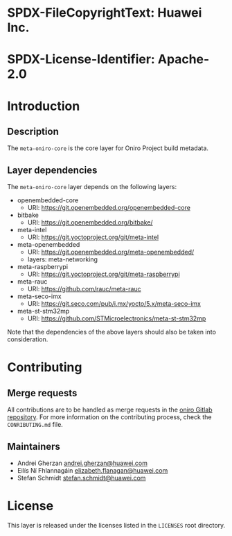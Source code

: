 # SPDX-FileCopyrightText: Huawei Inc.
#
# SPDX-License-Identifier: Apache-2.0

# Introduction

## Description

The `meta-oniro-core` is the core layer for Oniro Project build metadata.

## Layer dependencies

The `meta-oniro-core` layer depends on the following layers:

* openembedded-core
  * URI: https://git.openembedded.org/openembedded-core
* bitbake
  * URI: https://git.openembedded.org/bitbake/
* meta-intel
  * URI: https://git.yoctoproject.org/git/meta-intel
* meta-openembedded
  * URI: https://git.openembedded.org/meta-openembedded/
  * layers: meta-networking
* meta-raspberrypi
  * URI: https://git.yoctoproject.org/git/meta-raspberrypi
* meta-rauc
  * URI: https://github.com/rauc/meta-rauc
* meta-seco-imx
  * URI: https://git.seco.com/pub/i.mx/yocto/5.x/meta-seco-imx
* meta-st-stm32mp
  * URI: https://github.com/STMicroelectronics/meta-st-stm32mp

Note that the dependencies of the above layers should also be taken into
consideration.

# Contributing

## Merge requests

All contributions are to be handled as merge requests in the
[oniro Gitlab repository](https://booting.oniroproject.org/distro/oniro). For
more information on the contributing process, check the `CONRIBUTING.md` file.

## Maintainers

* Andrei Gherzan <andrei.gherzan@huawei.com>
* Eilís Ní Fhlannagáin <elizabeth.flanagan@huawei.com>
* Stefan Schmidt <stefan.schmidt@huawei.com>

# License

This layer is released under the licenses listed in the `LICENSES` root
directory.
